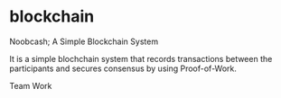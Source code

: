 # blockchain
Noobcash; A Simple Blockchain System

It is a simple blochchain system that records transactions between the participants and secures consensus by using Proof-of-Work.

Team Work
